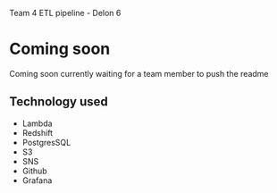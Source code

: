 Team 4 ETL pipeline - Delon 6

# Coming soon

Coming soon currently waiting for a team member to push the readme

## Technology used

- Lambda
- Redshift
- PostgresSQL
- S3
- SNS
- Github
- Grafana
